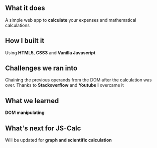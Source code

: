 ## What it does

A simple web app to **calculate** your expenses and mathematical calculations

## How I built it

Using **HTML5**, **CSS3** and **Vanilla Javascript**

## Challenges we ran into

Chaining the previous operands from the DOM after the calculation was over.
Thanks to **Stackoverflow** and **Youtube** I overcame it

## What we learned

**DOM manipulating**

## What's next for JS-Calc

Will be updated for **graph and scientific calculation**
